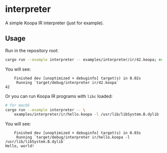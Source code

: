 # interpreter

A simple Koopa IR interpreter (just for example).

## Usage

Run in the repository root:

```sh
cargo run --example interpreter -- examples/interpreter/ir/42.koopa; echo $?
```

You will see:

```
    Finished dev [unoptimized + debuginfo] target(s) in 0.02s
     Running `target/debug/interpreter ir/42.koopa`
42
```

Or you can run Koopa IR programs with `libc` loaded:

```sh
# for macOS
cargo run --example interpreter -- \
    examples/interpreter/ir/hello.koopa -l /usr/lib/libSystem.B.dylib
```

You will see:

```
    Finished dev [unoptimized + debuginfo] target(s) in 0.03s
     Running `target/debug/interpreter ir/hello.koopa -l /usr/lib/libSystem.B.dylib`
Hello, world!
```
